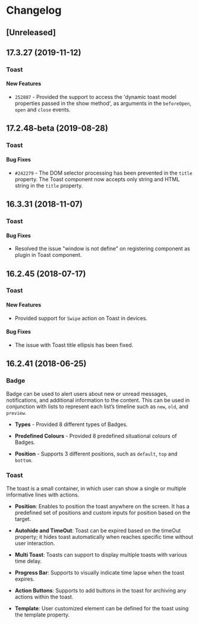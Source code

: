 # Changelog

## [Unreleased]

## 17.3.27 (2019-11-12)

### Toast

#### New Features

- `252807` - Provided the support to access the 'dynamic toast model properties passed in the show method', as arguments in the `beforeOpen`, `open` and `close` events.

## 17.2.48-beta (2019-08-28)

### Toast

#### Bug Fixes

- `#242279` - The DOM selector processing has been prevented in the `title` property. The Toast component now accepts only string and HTML string in the `title` property.

## 16.3.31 (2018-11-07)

### Toast

#### Bug Fixes

- Resolved the issue "window is not define" on registering component as plugin in Toast component.

## 16.2.45 (2018-07-17)

### Toast

#### New Features

- Provided support for `Swipe` action on Toast in devices.

#### Bug Fixes

- The issue with Toast title ellipsis has been fixed.

## 16.2.41 (2018-06-25)

### Badge

Badge can be used to alert users about new or unread messages, notifications, and additional information
to the content. This can be used in conjunction with lists to represent each list’s timeline such as `new`, `old`, and `preview`.

- **Types** - Provided 8 different types of Badges.

- **Predefined Colours** - Provided 8 predefined situational colours of Badges.

- **Position** - Supports 3 different positions, such as `default`, `top` and `bottom`.

### Toast

The toast is a small container, in which user can show a single or multiple informative lines with actions.

- **Position**: Enables to position the toast anywhere on the screen. It has a predefined set of positions and custom inputs for position based on the target.

- **Autohide and TimeOut**: Toast can be expired based on the timeOut property; it hides toast automatically when reaches specific time without user interaction.

- **Multi Toast**: Toasts can support to display multiple toasts with various time delay.

- **Progress Bar**: Supports to visually indicate time lapse when the toast expires.

- **Action Buttons**: Supports to add buttons in the toast for archiving any actions within the toast.

- **Template**: User customized element can be defined for the toast using the template property.
